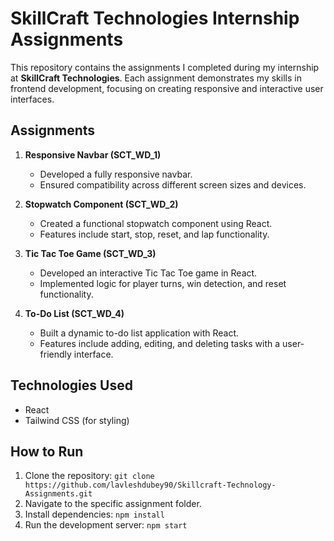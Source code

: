 # SkillCraft Technologies Internship Assignments

This repository contains the assignments I completed during my internship at **SkillCraft Technologies**. Each assignment demonstrates my skills in frontend development, focusing on creating responsive and interactive user interfaces.

## Assignments

1. **Responsive Navbar (SCT_WD_1)**
   - Developed a fully responsive navbar.
   - Ensured compatibility across different screen sizes and devices.

2. **Stopwatch Component (SCT_WD_2)**
   - Created a functional stopwatch component using React.
   - Features include start, stop, reset, and lap functionality.

3. **Tic Tac Toe Game (SCT_WD_3)**
   - Developed an interactive Tic Tac Toe game in React.
   - Implemented logic for player turns, win detection, and reset functionality.

4. **To-Do List (SCT_WD_4)**
   - Built a dynamic to-do list application with React.
   - Features include adding, editing, and deleting tasks with a user-friendly interface.

## Technologies Used

- React
- Tailwind CSS (for styling)

## How to Run

1. Clone the repository: `git clone https://github.com/lavleshdubey90/Skillcraft-Technology-Assignments.git`
2. Navigate to the specific assignment folder.
3. Install dependencies: `npm install`
4. Run the development server: `npm start`

